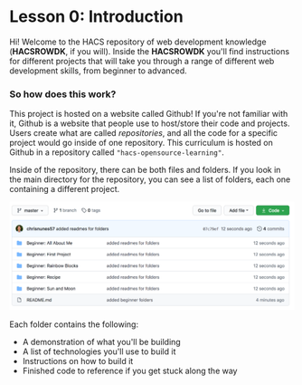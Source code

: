 # Lesson 0: Introduction
Hi! Welcome to the HACS repository of web development knowledge (**HACSROWDK**, if you will). Inside the **HACSROWDK** you'll find instructions for different projects that will take you through a range of different web development skills, from beginner to advanced.

### So how does this work?

This project is hosted on a website called Github! If you're not familiar with it, Github is a website that people use to host/store their code and projects. Users create what are called *repositories*, and all the code for a specific project would go inside of one repository. This curriculum is hosted on Github in a repository called `"hacs-opensource-learning"`.

Inside of the repository, there can be both files and folders. If you look in the main directory for the repository, you can see a list of folders, each one containing a different project. 

![folders](/media/folders.png)

Each folder contains the following:

- A demonstration of what you'll be building
- A list of technologies you'll use to build it
- Instructions on how to build it
- Finished code to reference if you get stuck along the way

